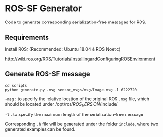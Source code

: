 # ROS-SF Generator

Code to generate corresponding serialization-free messages for ROS.

## Requirements

Install ROS: (Recommended: Ubuntu 18.04 & ROS Noetic)

http://wiki.ros.org/ROS/Tutorials/InstallingandConfiguringROSEnvironment

### 

## Generate ROS-SF message

```
cd scripts
python generate.py -msg sensor_msgs/msg/Image.msg -l 6222720
```

`-msg` : to specify the relative location of the original ROS `.msg` file, which should be located under /opt/ros/$ROS_VERSION$/include/

`-l` : to specify the maximum length of the serialization-free message

Corresponding `.h` file will be generated under the folder `include`, where two generated examples can be found.

